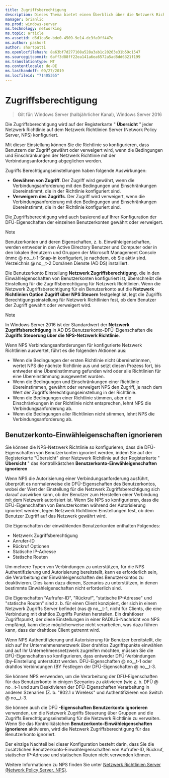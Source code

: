 ```yaml
---
title: Zugriffsberechtigung
description: Dieses Thema bietet einen Überblick über die Netzwerk Richtlinien-Zugriffsberechtigung für den Netzwerk Richtlinien Server unter Windows Server 2016.
manager: brianlic
ms.prod: windows-server
ms.technology: networking
ms.topic: article
ms.assetid: d6d1ca5e-bde0-4509-9e14-dc3fa9ff447e
ms.author: pashort
author: shortpatti
ms.openlocfilehash: 8a63bf7d277108a528a3ab1c20263e31b59c1547
ms.sourcegitcommit: 6aff3d88ff22ea141a6ea6572a5ad8dd6321f199
ms.translationtype: MT
ms.contentlocale: de-DE
ms.lasthandoff: 09/27/2019
ms.locfileid: "71405365"
---
```

# <a name="access-permission"></a>Zugriffsberechtigung

>Gilt für: Windows Server (halbjährlicher Kanal), Windows Server 2016

Die Zugriffsberechtigung wird auf der Registerkarte " **Übersicht** " jeder Netzwerk Richtlinie auf dem Netzwerk Richtlinien Server (Network Policy Server, NPS) konfiguriert. 

Mit dieser Einstellung können Sie die Richtlinie so konfigurieren, dass Benutzern der Zugriff gewährt oder verweigert wird, wenn die Bedingungen und Einschränkungen der Netzwerk Richtlinie mit der Verbindungsanforderung abgeglichen werden. 

Zugriffs Berechtigungseinstellungen haben folgende Auswirkungen:

- **Gewähren von Zugriff**. Der Zugriff wird gewährt, wenn die Verbindungsanforderung mit den Bedingungen und Einschränkungen übereinstimmt, die in der Richtlinie konfiguriert sind.
- **Verweigern des Zugriffs**. Der Zugriff wird verweigert, wenn die Verbindungsanforderung mit den Bedingungen und Einschränkungen übereinstimmt, die in der Richtlinie konfiguriert sind.

Die Zugriffsberechtigung wird auch basierend auf Ihrer Konfiguration der DFÜ-Eigenschaften der einzelnen Benutzerkonten gewährt oder verweigert.

>[!NOTE]
>Benutzerkonten und deren Eigenschaften, z. b. Einwähleigenschaften, werden entweder in den Active Directory Benutzer und Computer oder in den lokalen Benutzern und Gruppen der Microsoft Management Console \(mmc @ no__t-1-Snap-in konfiguriert, je nachdem, ob Sie aktiv sind. Verzeichnis @ no__t-2 Domänen Dienste (AD DS) installiert.

Die Benutzerkonto Einstellung **Netzwerk Zugriffsberechtigung**, die in den Einwähleigenschaften von Benutzerkonten konfiguriert ist, überschreibt die Einstellung für die Zugriffsberechtigung für Netzwerk Richtlinien. Wenn die Netzwerk Zugriffsberechtigung für ein Benutzerkonto auf die **Netzwerk Richtlinien Option Zugriff über NPS Steuern** festgelegt ist, legt die Zugriffs Berechtigungseinstellung für Netzwerk Richtlinien fest, ob dem Benutzer der Zugriff gewährt oder verweigert wird.

>[!NOTE]
>In Windows Server 2016 ist der Standardwert der **Netzwerk Zugriffsberechtigung** in AD DS Benutzerkonto-DFÜ-Eigenschaften die **Zugriffs Steuerung über die NPS-Netzwerk Richtlinie**.

Wenn NPS Verbindungsanforderungen für konfigurierte Netzwerk Richtlinien auswertet, führt es die folgenden Aktionen aus:

- Wenn die Bedingungen der ersten Richtlinie nicht übereinstimmen, wertet NPS die nächste Richtlinie aus und setzt diesen Prozess fort, bis entweder eine Übereinstimmung gefunden wird oder alle Richtlinien für eine Übereinstimmung ausgewertet wurden.
- Wenn die Bedingungen und Einschränkungen einer Richtlinie übereinstimmen, gewährt oder verweigert NPS den Zugriff, je nach dem Wert der Zugriffs Berechtigungseinstellung in der Richtlinie.
- Wenn die Bedingungen einer Richtlinie stimmen, aber die Einschränkungen in der Richtlinie nicht entsprechen, lehnt NPS die Verbindungsanforderung ab.
- Wenn die Bedingungen aller Richtlinien nicht stimmen, lehnt NPS die Verbindungsanforderung ab.

## <a name="ignore-user-account-dial-in-properties"></a>Benutzerkonto-Einwähleigenschaften ignorieren

Sie können die NPS-Netzwerk Richtlinie so konfigurieren, dass die DFÜ-Eigenschaften von Benutzerkonten ignoriert werden, indem Sie auf der Registerkarte "Übersicht" einer Netzwerk Richtlinie auf der Registerkarte " **Übersicht** " das Kontrollkästchen **Benutzerkonto-Einwähleigenschaften ignorieren** 

Wenn NPS die Autorisierung einer Verbindungsanforderung ausführt, überprüft es normalerweise die DFÜ-Eigenschaften des Benutzerkontos, wobei der Wert der Einstellung für die Netzwerk Zugriffsberechtigung sich darauf auswirken kann, ob der Benutzer zum Herstellen einer Verbindung mit dem Netzwerk autorisiert ist. Wenn Sie NPS so konfigurieren, dass die DFÜ-Eigenschaften von Benutzerkonten während der Autorisierung ignoriert werden, legen Netzwerk Richtlinien Einstellungen fest, ob dem Benutzer Zugriff auf das Netzwerk gewährt wird.

Die Eigenschaften der einwählenden Benutzerkonten enthalten Folgendes:

- Netzwerk Zugriffsberechtigung
- Anrufer-ID
- Rückruf Optionen
- Statische IP-Adresse
- Statische Routen

Um mehrere Typen von Verbindungen zu unterstützen, für die NPS Authentifizierung und Autorisierung bereitstellt, kann es erforderlich sein, die Verarbeitung der Einwähleigenschaften des Benutzerkontos zu deaktivieren. Dies kann dazu dienen, Szenarios zu unterstützen, in denen bestimmte Einwähleigenschaften nicht erforderlich sind.

Die Eigenschaften "Aufrufer-ID", "Rückruf", "statische IP-Adresse" und "statische Routen" sind z. b. für einen Client konzipiert, der sich in einem Netzwerk Zugriffs Server befindet \(nas @ no__t-1, nicht für Clients, die eine Verbindung mit drahtlos Zugriffs Punkten herstellen. Ein drahtloser Zugriffspunkt, der diese Einstellungen in einer RADIUS-Nachricht von NPS empfängt, kann diese möglicherweise nicht verarbeiten, was dazu führen kann, dass der drahtlose Client getrennt wird.

Wenn NPS Authentifizierung und Autorisierung für Benutzer bereitstellt, die sich auf Ihr Unternehmensnetzwerk über drahtlos Zugriffspunkte einwählen und auf Ihr Unternehmensnetzwerk zugreifen möchten, müssen Sie die DFÜ-Eigenschaften so konfigurieren, dass entweder DFÜ-Verbindungen \(by-Einstellung unterstützt werden. DFÜ-Eigenschaften @ no__t-1 oder drahtlos Verbindungen \(BY Festlegen der DFÜ-Eigenschaften @ no__t-3.

Sie können NPS verwenden, um die Verarbeitung der DFÜ-Eigenschaften für das Benutzerkonto in einigen Szenarios zu aktivieren \(wie z. b. DFÜ @ no__t-1 und zum Deaktivieren der DFÜ-Eigenschaften Verarbeitung in anderen Szenarien \(Z. b. "802.1 x Wireless" und Authentifizieren von Switch @ no__t-3.

Sie können auch die DFÜ **-Eigenschaften Benutzerkonto ignorieren** verwenden, um die Netzwerk Zugriffs Steuerung über Gruppen und die Zugriffs Berechtigungseinstellung für die Netzwerk Richtlinie zu verwalten. Wenn Sie das Kontrollkästchen **Benutzerkonto-Einwähleigenschaften ignorieren** aktivieren, wird die Netzwerk Zugriffsberechtigung für das Benutzerkonto ignoriert.

Der einzige Nachteil bei dieser Konfiguration besteht darin, dass Sie die zusätzlichen Benutzerkonto-Einwähleigenschaften von Aufrufer-ID, Rückruf, statischer IP-Adresse und statischen Routen nicht verwenden können.

Weitere Informationen zu NPS finden Sie unter [Netzwerk Richtlinien Server (Network Policy Server, NPS)](nps-top.md).
